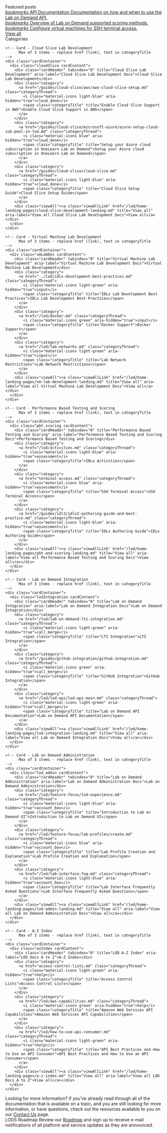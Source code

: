 <style>
    h1:first-of-type {margin-top:0;}
</style>

<div class="categories">
  
  <!-- Begin featured posts section.. 
        Max of 3 items - replace href (link), text in categoryTitleFeatured, text in categoryDescription
  -->
  <div class="categoriesHeader" tabindex="0" title="Featured Posts">Featured posts</div>
  <div class="cardContainerFull">
    <div class="cardContent">
      <div class="category">
        <a href="lod-api/lod-api-main.md" class="categoryThread">
          <i class="material-icons light-blue" aria-hidden="true">bookmarks</i>
          <span class="categoryTitleFeatured" title="API Documentation">API Documentation</span>
          <span class="categoryDescription" title="Documentation on how and when to use the Lab on Demand API.">Documentation on how and when to use the Lab on Demand API.</span>
        </a>
      </div>
      <div class="category"> 
        <a href="/lod/pbt/overview.md" class="categoryThread">
          <i class="material-icons blue" aria-hidden="true">bookmarks</i>
          <span class="categoryTitleFeatured" title="PBT Overview</span>
          <span class="categoryDescription" title="PBT Overview.">Overview of Lab on Demand supported scoring methods.</span>
        </a>
      </div>
      <div class="category">
        <a href="/lod/terminal-access.md" class="categoryThread">
          <i class="material-icons light-blue" aria-hidden="true">bookmarks</i>
          <span class="categoryTitleFeatured" title="SSH Terminal Access</span>
          <span class="categoryDescription" title="Configure virtual machines for SSH terminal access.">Configure virtual machines for SSH terminal access.</span>
        </a>
      </div>
      <div class="viewAll"><a href="/lod/home-landing-pages/featured-landing.md" tabindex="0" class="viewAllLink" title="View all" aria-label="View all Featured Posts">View all</a></div>
    </div>
  </div> 
  <!-- ..End featured posts section -->
  
  <!-- Begin categories section.. -->
  <div class="categoriesHeader" tabindex="0" title="Document Categories">Categories</div>
  <div class="cardsContainer">

    <!-- Card - Cloud Slice Lab Development 
          Max of 3 items - replace href (link), text in categoryTitle
    -->
    <div class="cardContainer">
      <div class="cloudSlice cardContent">
        <div class="cardHeader" tabindex="0" title="Cloud Slice Lab Development" aria-label="Cloud Slice Lab Development Docs">Cloud Slice Lab Development</div>
        <div class="category">
          <a href="/guides/cloud-slice/aws/aws-cloud-slice-setup.md" class="categoryThread">
            <i class="material-icons light-blue" aria-hidden="true">cloud_done</i>
            <span class="categoryTitle" title="Enable Cloud Slice Support in AWS">Enable Cloud Slice Support in AWS</span>
          </a>
        </div>
        <div class="category"> 
          <a href="/guides/cloud-slice/microsoft-azure/azure-setup-cloud-sub-pool-in-lod.md" class="categoryThread">
            <i class="material-icons blue" aria-hidden="true">cloud_done</i>
            <span class="categoryTitle" title="Setup your Azure cloud subscription in OneLearn Lab on Demand">Setup your Azure cloud subscription in OneLearn Lab on Demand</span>
          </a>
        </div>
        <div class="category">  
          <a href="/guides/cloud-slice/cloud-slice.md" class="categoryThread">
            <i class="material-icons light-blue" aria-hidden="true">cloud_done</i>
            <span class="categoryTitle" title="Cloud Slice Setup Guide">Cloud Slice Setup Guide</span>
          </a>
        </div>
        <div class="viewAll"><a class="viewAllLink" href="/lod/home-landing-pages/cloud-slice-development-landing.md" title="View all" aria-label="View all Cloud Slice Lab Development Docs">View all</a></div>
      </div>
    </div>

    <!-- Card - Virtual Machine Lab Development 
          Max of 3 items - replace href (link), text in categoryTitle
    -->
    <div class="cardContainer">
      <div class="vmLabDev cardContent">
        <div class="cardHeader" tabindex="0" title="Virtual Machine Lab Development" aria-label="Virtual Machine Lab Development Docs">Virtual Machine Lab Development</div>
        <div class="category">
          <a href="../lod/idlx-development-best-practices.md" class="categoryThread">
            <i class="material-icons light-green" aria-hidden="true">input</i>
            <span class="categoryTitle" title="IDLx Lab Development Best Practices">IDLx Lab Development Best Practices</span>
          </a>
        </div>
        <div class="category">
          <a href="/lod/docker.md" class="categoryThread">
            <i class="material-icons green" aria-hidden="true">input</i>
            <span class="categoryTitle" title="Docker Support">Docker Support</span>
          </a>
        </div>
        <div class="category">
          <a href="/lod/lab-networks.md" class="categoryThread">
            <i class="material-icons light-green" aria-hidden="true">input</i>
            <span class="categoryTitle" title="Lab Network Restrictions">Lab Network Restrictions</span>
          </a>
        </div>
        <div class="viewAll"><a class="viewAllLink" href="/lod/home-landing-pages/vm-lab-development-landing.md" title="View all" aria-label="View all Virtual Machine Lab Development Docs">View all</a></div>
      </div>
    </div>

    <!-- Card - Performance Based Testing and Scoring 
          Max of 3 items - replace href (link), text in categoryTitle
    -->
    <div class="cardContainer">
      <div class="pbt_scoring cardContent">
        <div class="cardHeader" tabindex="0" title="Performance Based Testing and Scoring" aria-label="Performance Based Testing and Scoring Docs">Performance Based Testing and Scoring</div>
        <div class="category">
          <a href="/lod/activities.md" class="categoryThread">
            <i class="material-icons light-blue" aria-hidden="true">assessment</i>
            <span class="categoryTitle">IDLx Activities</span>
          </a>
        </div>
        <div class="category">
          <a href="terminal-access.md" class="categoryThread">
            <i class="material-icons blue" aria-hidden="true">assessment</i>
            <span class="categoryTitle" title="SSH Terminal Access">SSH Terminal Access</span>
          </a>
        </div>
        <div class="category">
          <a href="/guides/idl2/idlv2-authoring-guide-and-best-practice.md" class="categoryThread">
            <i class="material-icons light-blue" aria-hidden="true">assessment</i>
            <span class="categoryTitle" title="IDLx Authoring Guide">IDLx Authoring Guide</span>
          </a>
        </div>
        <div class="viewAll"><a class="viewAllLink" href="/lod/home-landing-pages/pbt-and-scoring-landing.md" title="View all" aria-label="View all Performance Based Testing and Scoring Docs">View all</a></div>
      </div>
    </div>

    <!-- Card - Lab on Demand Integration 
          Max of 3 items - replace href (link), text in categoryTitle
    -->
    <div class="cardContainer">
      <div class="lodIntegration cardContent">
        <div class="cardHeader" tabindex="0" title="Lab on Demand Integration" aria-label="Lab on Demand Integration Docs">Lab on Demand Integration</div>
        <div class="category">
          <a href="/lod/lab-on-demand-lti-integration.md" class="categoryThread">
            <i class="material-icons light-green" aria-hidden="true">call_merge</i>
            <span class="categoryTitle" title="LTI Integration">LTI Integration</span>
          </a>
        </div>
        <div class="category">
          <a href="/guides/github-integration/github-integration.md" class="categoryThread">
            <i class="material-icons green" aria-hidden="true">call_merge</i>
            <span class="categoryTitle" title="GitHub Integration">GitHub Integration</span>
          </a>
        </div>
        <div class="category">
          <a href="/lod/lod-api/lod-api-main.md" class="categoryThread">
            <i class="material-icons light-green" aria-hidden="true">call_merge</i>
            <span class="categoryTitle" title="Lab on Demand API Documentation">Lab on Demand API Documentation</span>
          </a>
        </div>
        <div class="viewAll"><a class="viewAllLink" href="/lod/home-landing-pages/lod-integration-landing.md" title="View all" aria-label="View all Lab on Demand Integration Docs">View all</a></div>
      </div>
    </div>

    <!-- Card - Lab on Demand Administration 
          Max of 3 items - replace href (link), text in categoryTitle
    -->
    <div class="cardContainer">
      <div class="lod_admin cardContent">
        <div class="cardHeader" tabindex="0" title="Lab on Demand Administration" aria-label="Lab on Demand Administration Docs">Lab on Demand Administration</div>
        <div class="category">
          <a href="/lod/feature-focus/lod-experience.md" class="categoryThread">
            <i class="material-icons light-blue" aria-hidden="true">account_box</i>
            <span class="categoryTitle" title="Introduction to Lab on Demand UI">Introduction to Lab on Demand UI</span>
          </a>
        </div>
        <div class="category">
          <a href="/lod/feature-focus/lab-profiles/create.md" class="categoryThread">
            <i class="material-icons blue" aria-hidden="true">account_box</i>
            <span class="categoryTitle" title="Lab Profile Creation and Explanation">Lab Profile Creation and Explanation</span>
          </a>
        </div>
        <div class="category">
          <a href="/lod/lab-interface-faq.md" class="categoryThread">
            <i class="material-icons light-blue" aria-hidden="true">account_box</i>
            <span class="categoryTitle" title="Lab Interface Frequently Asked Questions">Lab Interface Frequently Asked Questions</span>
          </a>
        </div>
        <div class="viewAll"><a class="viewAllLink" href="/lod/home-landing-pages/lod-admin-landing.md" title="View all" aria-label="View all Lab on Demand Administration Docs">View all</a></div>
      </div>
    </div>

    <!-- Card - A-Z Index
          Max of 3 items - replace href (link), text in categoryTitle
    -->
    <div class="cardContainer">
      <div class="azIndex cardContent">
        <div class="cardHeader" tabindex="0" title="LOD A-Z Index" aria-label="LOD Docs A to Z">A-Z Index</div>
        <div class="category">
          <a href="access-control-lists.md" class="categoryThread">
            <i class="material-icons light-green" aria-hidden="true">help</i>
            <span class="categoryTitle" title="Access Control Lists">Access Control Lists</span>
          </a>
        </div>
        <div class="category">
          <a href="/lod/aws-capabilities.md" class="categoryThread">
            <i class="material-icons green" aria-hidden="true">help</i>
            <span class="categoryTitle" title="Amazon Web Services API Capabilities">Amazon Web Services API Capabilities</span>
          </a>
        </div>
        <div class="category">
          <a href="/lod/how-to-use-api-consumer.md" class="categoryThread">
            <i class="material-icons light-green" aria-hidden="true">help</i>
            <span class="categoryTitle" title="API Best Practices and How to Use an API Consumer">API Best Practices and How to Use an API Consumer</span>
          </a>
        </div>
        <div class="viewAll"><a class="viewAllLink" href="/lod/home-landing-pages/a-z-index.md" title="View all" aria-label="View all LOD Docs A to Z">View all</a></div>
      </div>
    </div>

  </div>
  <!-- -- End categories section -->

  <div class="moreInfo" tabindex="0" title="Need more information?">
    <span class="moreInfo_header">Looking for more information?</span>
    If you've already read through all of the documentation that is available on a topic, and you are still looking for more information, or have questions, check out the resources available to you on our <a href="/contact-us.md" title="Contact Us">Contact Us</a> page.
  </div>
  <div class="moreInfo" tabindex="0" title="Need more information?">
    <span class="moreInfo_header">LODS Roadmap</span>
    Review our <a href="https://www.learnondemandsystems.com/development-roadmap" title="Roadmap">Roadmap</a> and sign up to receive e-mail notifications of all platform and service updates as they are announced. 
  </div>
</div>
